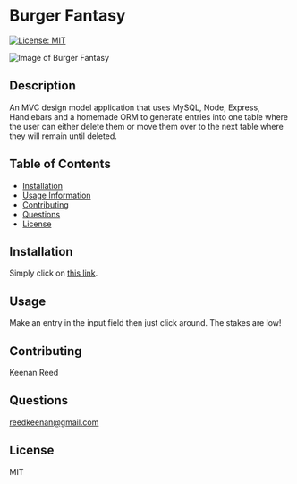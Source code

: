 # Burger Fantasy
  [![License: MIT](https://img.shields.io/badge/License-MIT-yellow.svg)](https://opensource.org/licenses/MIT)

  ![Image of Burger Fantasy](\assets\images_gifs\BurgerFantasy.jpg)

## Description
An MVC design model application that uses MySQL, Node, Express, Handlebars and a homemade ORM to generate entries into one table where the user can either delete them or move them over to the next table where they will remain until deleted.
  
## Table of Contents
* [Installation](#Installation)
* [Usage Information](#Usage)
* [Contributing](#Contributing)
* [Questions](#Questions)
* [License](#License)

## Installation 
Simply click on [this link](https://burger-loggin.herokuapp.com/).

## Usage
Make an entry in the input field then just click around. The stakes are low!

## Contributing
Keenan Reed

## Questions
reedkeenan@gmail.com

## License
MIT
